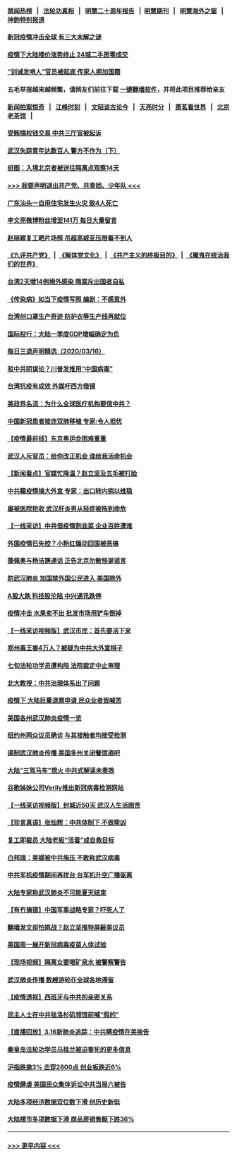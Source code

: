 #### [禁闻热榜](热点新闻.md?=0)  &nbsp;&nbsp;|&nbsp;&nbsp; [法轮功真相](https://github.com/gfw-breaker/truth/blob/master/README.md?=0) &nbsp;&nbsp;|&nbsp;&nbsp; [明慧二十周年报告](https://github.com/gfw-breaker/mh-reports/blob/master/README.md?=0) &nbsp;&nbsp;|&nbsp;&nbsp;[明慧期刊](https://github.com/gfw-breaker/mh-qikan) &nbsp;&nbsp;|&nbsp;&nbsp; [明慧海外之窗](https://github.com/gfw-breaker/mh-news/blob/master/README.md?=0) &nbsp;&nbsp;|&nbsp;&nbsp; [神韵特别报道](https://github.com/gfw-breaker/mh-news/blob/master/shenyun.md?=0)
#### [新冠疫情冲击全球 有三大未解之谜](../pages/nsc413/n11946311.md?t=03171702) 
#### [疫情下大陆楼价涨势终止 24城二手房零成交](../pages/nsc413/n11946051.md?t=03171702) 
#### [“训诫发哨人”官员被起底 传家人拥加国籍](../pages/nsc413/n11946494.md?t=03171702) 
#### 五毛举报越来越频繁，请网友们前往下载 [一键翻墙软件](https://github.com/gfw-breaker/ssr-accounts)，并将此项目推荐给亲友
#### [新闻拍案惊奇](https://github.com/gfw-breaker/banned-news/blob/master/pages/link4.md) &nbsp;&nbsp;|&nbsp;&nbsp; [江峰时刻](https://github.com/gfw-breaker/banned-news/blob/master/pages/link4.md) &nbsp;&nbsp;|&nbsp;&nbsp; [文昭谈古论今](https://github.com/gfw-breaker/banned-news/blob/master/pages/link4.md) &nbsp;&nbsp;|&nbsp;&nbsp; [天亮时分](https://github.com/gfw-breaker/banned-news/blob/master/pages/link4.md) &nbsp;&nbsp;|&nbsp;&nbsp; [萧茗看世界](https://github.com/gfw-breaker/banned-news/blob/master/pages/link4.md) &nbsp;&nbsp;|&nbsp;&nbsp; [北京老茶馆](https://github.com/gfw-breaker/banned-news/blob/master/pages/link4.md) &nbsp;&nbsp;|&nbsp;&nbsp; 
#### [受贿搞权钱交易 中共三厅官被起诉](../pages/nsc413/n11946230.md?t=03171702) 
#### [武汉失踪青年达数百人 警方不作为（下）](../pages/nsc413/n11945457.md?t=03171702) 
#### [组图：入境北京者被送往隔离点观察14天](../pages/nsc413/n11946045.md?t=03171702) 
#### [>>> 我要声明退出共产党、共青团、少年队 <<<](https://github.com/begood0513/goodnews/blob/master/quit/letter.md) 
#### [广东汕头一自用住宅发生火灾 致4人死亡](../pages/nsc413/n11946226.md?t=03171702) 
#### [李文亮微博粉丝增至141万 每日大量留言](../pages/nsc413/n11946191.md?t=03171702) 
#### [赵丽颖复工晒片场照 吊超高威亚压根看不到人](../pages/nsc413/n11945468.md?t=03171702) 
#### [《九评共产党》](https://github.com/begood0513/9ping.md/blob/master/README.md) &nbsp;|&nbsp; [《解体党文化》](../../../../jtdwh.md/blob/master/README.md)  &nbsp;|&nbsp; [《共产主义的终极目的》](../../../../gczydzjmd.md/blob/master/README.md) &nbsp;|&nbsp; [《魔鬼在统治我们的世界》](../../../../mgztzwmdsj.md/blob/master/README.md) 
#### [台湾2天增14例境外感染 隋棠斥出国者自私](../pages/nsc413/n11944948.md?t=03171702) 
#### [《传染病》如当下疫情写照 编剧：不感意外](../pages/nsc413/n11945263.md?t=03171702) 
#### [台湾创口罩生产奇迹 防护衣等生产线再就位](../pages/nsc413/n11945835.md?t=03171702) 
#### [国际投行：大陆一季度GDP增幅确定为负](../pages/nsc413/n11945695.md?t=03171702) 
#### [每日三退声明精选（2020/03/16）](../pages/nsc413/n11946080.md?t=03171702) 
#### [驳中共阴谋论？川普发推用“中国病毒”](../pages/nsc413/n11945945.md?t=03171702) 
#### [台湾抗疫有成效 外媒吁西方借镜](../pages/nsc413/n11945846.md?t=03171702) 
#### [美政界名流：为什么全球医疗机构要信中共？](../pages/nsc413/n11945479.md?t=03171702) 
#### [中国新冠患者接连双肺移植 专家:令人担忧](../pages/nsc413/n11945516.md?t=03171702) 
#### [【疫情最前线】东京奥运会困难重重](../pages/nsc413/n11945183.md?t=03171702) 
#### [武汉人斥官员：给你改正机会 谁给我活命机会](../pages/nsc413/n11945531.md?t=03171702) 
#### [【新闻看点】官媒忙降温？赵立坚及五毛被打脸](../pages/nsc413/n11945071.md?t=03171702) 
#### [中共藉疫情搞大外宣 专家：出口转内销以维稳](../pages/nsc413/n11945411.md?t=03171702) 
#### [屡被医院拒收 武汉肝炎男从轻症被拖到命危](../pages/nsc413/n11945383.md?t=03171702) 
#### [【一线采访】中共借疫情割韭菜 企业百姓遭难](../pages/nsc413/n11944978.md?t=03171702) 
#### [外国疫情已失控？小粉红煽动回国被恶搞](../pages/nsc413/n11945338.md?t=03171702) 
#### [蓬佩奥与杨洁篪通话 正告北京勿散怪诞谣言](../pages/nsc413/n11945291.md?t=03171702) 
#### [防武汉肺炎 加国禁外国公民进入 美国除外](../pages/nsc413/n11945086.md?t=03171702) 
#### [A股大跌 科技股沦陷 中兴通讯跌停](../pages/nsc413/n11945354.md?t=03171702) 
#### [疫情冲击 水果卖不出 批发市场用铲车倒掉](../pages/nsc413/n11945316.md?t=03171702) 
#### [【一线采访视频版】武汉市民：首先要活下来](../pages/nsc413/n11941189.md?t=03171702) 
#### [郑州毒王害4万人？被疑为中共大外宣棋子](../pages/nsc413/n11945135.md?t=03171702) 
#### [七旬法轮功学员遭构陷 法院裁定中止审理](../pages/nsc413/n11944945.md?t=03171702) 
#### [北大教授：中共治理体系出了问题](../pages/nsc413/n11944777.md?t=03171702) 
#### [疫情下 大陆巨量退票申请 民众业者皆喊苦](../pages/nsc413/n11942459.md?t=03171702) 
#### [美国各州武汉肺炎疫情一览](../pages/nsc413/n11944066.md?t=03171702) 
#### [纽约州两众议员确诊 与其接触者均接受检测](../pages/nsc413/n11944930.md?t=03171702) 
#### [遏制武汉肺炎传播 美国多州关闭餐馆酒吧](../pages/nsc413/n11944857.md?t=03171702) 
#### [大陆“三驾马车”熄火 中共式解读未奏效](../pages/nsc413/n11944868.md?t=03171702) 
#### [谷歌姊妹公司Verily推出新冠病毒检测网站](../pages/nsc413/n11945017.md?t=03171702) 
#### [【一线采访视频版】封城近50天 武汉人生活困苦](../pages/nsc413/n11941216.md?t=03171702) 
#### [【珍言真语】张灿辉：中共体制下 不做帮凶](../pages/nsc413/n11944986.md?t=03171702) 
#### [复工即裁员 大陆老板“活着”成自救目标](../pages/nsc413/n11944849.md?t=03171702) 
#### [白邦瑞：美媒被中共施压 不敢称武汉病毒](../pages/nsc413/n11944815.md?t=03171702) 
#### [中共军机疫情期间再扰台 台军机升空广播驱离](../pages/nsc413/n11944819.md?t=03171702) 
#### [大陆专家称武汉肺炎不可能夏天结束](../pages/nsc413/n11944635.md?t=03171702) 
#### [【有冇搞错】中国军事战略专家？吓死人了](../pages/nsc413/n11944939.md?t=03171702) 
#### [翻墙发文却怕挑战？赵立坚推特屏蔽美议员](../pages/nsc413/n11944758.md?t=03171702) 
#### [美国周一展开新冠病毒疫苗人体试验](../pages/nsc413/n11944761.md?t=03171702) 
#### [【现场视频】隔离女要喝矿泉水 被警察警告](../pages/nsc413/n11937853.md?t=03171702) 
#### [武汉肺炎传播 数艘游轮在全球各地滞留](../pages/nsc413/n11944636.md?t=03171702) 
#### [【疫情透视】西班牙与中共的亲密关系](../pages/nsc413/n11942614.md?t=03171702) 
#### [民主人士在中共驻洛杉矶领馆前喊“假的”](../pages/nsc413/n11944553.md?t=03171702) 
#### [【直播回放】3.16新肺炎追踪：中共瞒疫情在美挨告](../pages/nsc413/n11944429.md?t=03171702) 
#### [秦皇岛法轮功学员马桂兰被迫害死的更多信息](../pages/nsc413/n11942387.md?t=03171702) 
#### [沪指跌逾3% 击穿2800点 创业板跌近6%](../pages/nsc413/n11944180.md?t=03171702) 
#### [疫情肆虐 美国民众集体诉讼中共当局六被告](../pages/nsc413/n11943833.md?t=03171702) 
#### [大陆多项经济数据双位数下滑 创历史新低](../pages/nsc413/n11943386.md?t=03171702) 
#### [大陆楼市多项数据下滑 商品房销售额下跌36%](../pages/nsc413/n11943969.md?t=03171702) 

----
#### [ >>> 更早内容 <<< ](../indexes/nsc413-earlier.md)

